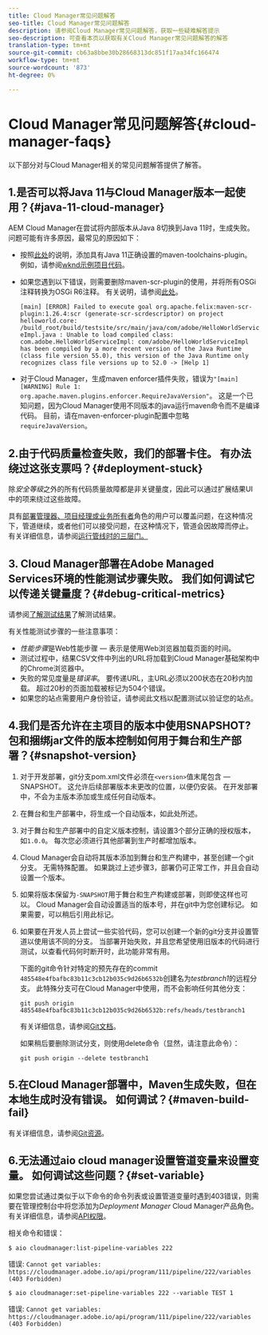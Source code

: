 ```yaml
---
title: Cloud Manager常见问题解答
seo-title: Cloud Manager常见问题解答
description: 请参阅Cloud Manager常见问题解答，获取一些疑难解答提示
seo-description: 可查看本页以获取有关Cloud Manager常见问题解答的解答
translation-type: tm+mt
source-git-commit: cb63a8bbe30b28668313dc851f17aa34fc166474
workflow-type: tm+mt
source-wordcount: '873'
ht-degree: 0%

---
```



# Cloud Manager常见问题解答{#cloud-manager-faqs}

以下部分对与Cloud Manager相关的常见问题解答提供了解答。

## 1.是否可以将Java 11与Cloud Manager版本一起使用？{#java-11-cloud-manager}

AEM Cloud Manager在尝试将内部版本从Java 8切换到Java 11时，生成失败。 问题可能有许多原因，最常见的原因如下：

* 按照[此处](https://experienceleague.adobe.com/docs/experience-manager-cloud-manager/using/getting-started/create-application-project/using-the-wizard.html?lang=en#getting-started)的说明，添加具有Java 11正确设置的maven-toolchains-plugin。  例如，请参阅[wknd示例项目代码](https://github.com/adobe/aem-guides-wknd/commit/6cb5238cb6b932735dcf91b21b0d835ae3a7fe75)。

* 如果您遇到以下错误，则需要删除maven-scr-plugin的使用，并将所有OSGi注释转换为OSGi R6注释。 有关说明，请参阅[此处](https://cqdump.wordpress.com/2019/01/03/from-scr-annotations-to-osgi-annotations/)。

   `[main] [ERROR] Failed to execute goal org.apache.felix:maven-scr-plugin:1.26.4:scr (generate-scr-scrdescriptor) on project helloworld.core: /build_root/build/testsite/src/main/java/com/adobe/HelloWorldServiceImpl.java : Unable to load compiled class: com.adobe.HelloWorldServiceImpl: com/adobe/HelloWorldServiceImpl has been compiled by a more recent version of the Java Runtime (class file version 55.0), this version of the Java Runtime only recognizes class file versions up to 52.0 -> [Help 1]`

* 对于Cloud Manager，生成maven enforcer插件失败，错误为`"[main] [WARNING] Rule 1: org.apache.maven.plugins.enforcer.RequireJavaVersion"`。 这是一个已知问题，因为Cloud Manager使用不同版本的java运行maven命令而不是编译代码。 目前，请在maven-enforcer-plugin配置中忽略`requireJavaVersion`。

## 2.由于代码质量检查失败，我们的部署卡住。 有办法绕过这张支票吗？{#deployment-stuck}

除&#x200B;*安全等级*&#x200B;之外的所有代码质量故障都是非关键量度，因此可以通过扩展结果UI中的项来绕过这些故障。

具有[部署管理器、项目经理或业务所有者](https://experienceleague.adobe.com/docs/experience-manager-cloud-manager/using/requirements/setting-up-users-and-roles.html?lang=en#requirements)角色的用户可以覆盖问题，在这种情况下，管道继续，或者他们可以接受问题，在这种情况下，管道会因故障而停止。  有关详细信息，请参阅[运行管线时的三层门。](https://experienceleague.adobe.com/docs/experience-manager-cloud-manager/using/how-to-use/understand-your-test-results.html?lang=en#how-to-use)

## 3. Cloud Manager部署在Adobe Managed Services环境的性能测试步骤失败。 我们如何调试它以传递关键量度？{#debug-critical-metrics}

请参阅[了解测试结果](https://experienceleague.adobe.com/docs/experience-manager-cloud-manager/using/how-to-use/understand-your-test-results.html?lang=en#how-to-use)了解测试结果。

有关性能测试步骤的一些注意事项：

* *性能步骤*&#x200B;是Web性能步骤 — 表示是使用Web浏览器加载页面的时间。
* 测试过程中，结果CSV文件中列出的URL将加载到Cloud Manager基础架构中的Chrome浏览器中。
* 失败的常见度量是&#x200B;*错误率*。 要传递URL，主URL必须以200状态在20秒内加载。 超过20秒的页面加载被标记为504个错误。
* 如果您的站点需要用户身份验证，请参阅此文档以配置测试以验证您的站点。

## 4.我们是否允许在主项目的版本中使用SNAPSHOT? 包和捆绑jar文件的版本控制如何用于舞台和生产部署？{#snapshot-version}

1. 对于开发部署，git分支pom.xml文件必须在`<version>`值末尾包含 — SNAPSHOT。 这允许后续部署版本未更改的位置，以便仍安装。 在开发部署中，不会为主版本添加或生成任何自动版本。

1. 在舞台和生产部署中，将生成一个自动版本，如此处所述。

1. 对于舞台和生产部署中的自定义版本控制，请设置3个部分正确的授权版本，如`1.0.0`。 每次您必须进行其他部署到生产时都增加版本。

1. Cloud Manager会自动将其版本添加到舞台和生产构建中，甚至创建一个git分支。 无需特殊配置。 如果跳过上述步骤3，部署仍可正常工作，并且会自动设置一个版本。

1. 如果将版本保留为`-SNAPSHOT`用于舞台和生产构建或部署，则即使这样也可以。 Cloud Manager会自动设置适当的版本号，并在git中为您创建标记。 如果需要，可以稍后引用此标记。

1. 如果要在开发人员上尝试一些实验代码，您可以创建一个新的git分支并设置管道以使用该不同的分支。  当部署开始失败，并且您希望使用旧版本的代码进行测试，以查看代码何时断开时，此功能非常有用。

   下面的git命令针对特定的预先存在的commit `485548e4fbafbc83b11c3cb12b035c9d26b6532b`创建名为&#x200B;*testbranch1*&#x200B;的远程分支。  此特殊分支可在Cloud Manager中使用，而不会影响任何其他分支：

   `git push origin 485548e4fbafbc83b11c3cb12b035c9d26b6532b:refs/heads/testbranch1`

   有关详细信息，请参阅[Git文档](https://git-scm.com/book/en/v2/Git-Internals-Git-References)。

   如果稍后要删除测试分支，则使用delete命令（显然，请注意此命令）：

   `git push origin --delete testbranch1`

## 5.在Cloud Manager部署中，Maven生成失败，但在本地生成时没有错误。 如何调试？{#maven-build-fail}

有关详细信息，请参阅[Git资源](https://github.com/cqsupport/cloud-manager/blob/main/cm-build-step-fails.md)。

## 6.无法通过aio cloud manager设置管道变量来设置变量。 如何调试这些问题？{#set-variable}

如果您尝试通过类似于以下命令的命令列表或设置管道变量时遇到403错误，则需要在管理控制台中将您添加为&#x200B;*Deployment Manager* Cloud Manager产品角色。\
有关详细信息，请参阅[API权限](https://www.adobe.io/apis/experiencecloud/cloud-manager/docs.html#!AdobeDocs/cloudmanager-api-docs/master/permissions.md)。

相关命令和错误：

`$ aio cloudmanager:list-pipeline-variables 222`

错误: `Cannot get variables: https://cloudmanager.adobe.io/api/program/111/pipeline/222/variables (403 Forbidden)`

`$ aio cloudmanager:set-pipeline-variables 222 --variable TEST 1`

错误: `Cannot get variables: https://cloudmanager.adobe.io/api/program/111/pipeline/222/variables (403 Forbidden)`
